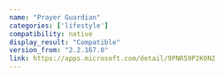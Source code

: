 ```yaml
---
name: "Prayer Guardian"
categories: ['lifestyle']
compatibility: native
display_result: "Compatible"
version_from: "2.2.167.0"
link: https://apps.microsoft.com/detail/9PNR59P2K0N2
---
```


